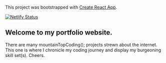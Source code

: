 This project was bootstrapped with [Create React App](https://github.com/facebook/create-react-app).

[![Netlify Status](https://api.netlify.com/api/v1/badges/bb426faf-b777-43a7-b81b-22bf402bcc24/deploy-status)](https://app.netlify.com/sites/cranky-nightingale-358653/deploys)
## Welcome to my portfolio website. 

There are many mountainTopCoding(); projects strewn about the internet. This one is where I chronicle my coding journey and display my burgeoning skill set(s). Cheers.